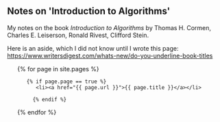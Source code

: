 
## Notes on 'Introduction to Algorithms'

My notes on the book *Introduction to Algorithms* by Thomas H. Cormen, Charles E. Leiserson, Ronald Rivest, Clifford Stein.

Here is an aside, which I did not know until I wrote this page: <https://www.writersdigest.com/whats-new/do-you-underline-book-titles>


<ul>
  {% for page in site.pages %}
   

       {% if page.page == true %}
          <li><a href="{{ page.url }}">{{ page.title }}</a></li>
    
         {% endif %} 
  {% endfor %}  <!-- page -->
</ul>
